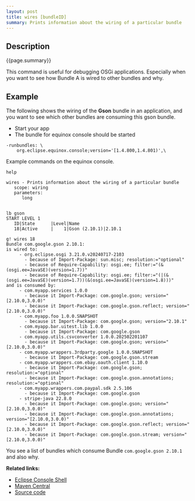 ```yaml
---
layout: post
title: wires [bundleID]
summary: Prints information about the wiring of a particular bundle
---
```


## Description

{{page.summary}}

This command is useful for debugging OSGi applications. Especially when you want to see how Bundle A is wired to other bundles and why. 

## Example

The following shows the wiring of the **Gson** bundle in an application, and you want to see which other bundles are consuming this gson bundle.

- Start your app 
- The bundle for equinox console should be started

```
-runbundles: \
    org.eclipse.equinox.console;version='[1.4.800,1.4.801)',\
```

Example commands on the equinox console. 

```
help

wires - Prints information about the wiring of a particular bundle
   scope: wiring
   parameters:
      long   


lb gson
START LEVEL 1
   ID|State      |Level|Name
   18|Active     |    1|Gson (2.10.1)|2.10.1

g! wires 18
Bundle com.google.gson 2.10.1:
is wired to:
	 - org.eclipse.osgi 3.21.0.v20240717-2103
	   - because of Import-Package: sun.misc; resolution:="optional"
	   - because of Require-Capability: osgi.ee; filter:="(&(osgi.ee=JavaSE)(version=1.7))"
	   - because of Require-Capability: osgi.ee; filter:="(|(&(osgi.ee=JavaSE)(version=1.7))(&(osgi.ee=JavaSE)(version=1.8)))"
and is consumed by:
	 - com.myapp.services 1.0.0
	   - because it Import-Package: com.google.gson; version="[2.10.0,3.0.0)"
	   - because it Import-Package: com.google.gson.reflect; version="[2.10.0,3.0.0)"
	 - com.myapp.foo 1.0.0.SNAPSHOT
	   - because it Import-Package: com.google.gson; version="2.10.1"
	 - com.myapp.bar.uitest.lib 1.0.0
	   - because it Import-Package: com.google.gson
	 - com.myapp.utils.csvconverter 1.0.0.202502201107
	   - because it Import-Package: com.google.gson; version="[2.10.0,3.0.0)"
	 - com.myapp.wrappers.3rdparty.google 1.0.0.SNAPSHOT
	   - because it Import-Package: com.google.gson.stream
	 - com.myapp.wrappers.com.ebay.oauth.client 1.10.0
	   - because it Import-Package: com.google.gson; resolution:="optional"
	   - because it Import-Package: com.google.gson.annotations; resolution:="optional"
	 - com.myapp.wrappers.com.paypal.sdk 2.5.106
	   - because it Import-Package: com.google.gson
	 - stripe-java 22.8.0
	   - because it Import-Package: com.google.gson; version="[2.10.0,3.0.0)"
	   - because it Import-Package: com.google.gson.annotations; version="[2.10.0,3.0.0)"
	   - because it Import-Package: com.google.gson.reflect; version="[2.10.0,3.0.0)"
	   - because it Import-Package: com.google.gson.stream; version="[2.10.0,3.0.0)"
```

You see a list of bundles which consume Bundle `com.google.gson 2.10.1` and also why.



**Related links:**

- [Eclipse Console Shell](https://help.eclipse.org/latest/index.jsp?topic=%2Forg.eclipse.platform.doc.isv%2Fguide%2Fconsole_shell.htm) 
- [Maven Central](https://mvnrepository.com/artifact/org.eclipse.platform/org.eclipse.equinox.console)
- [Source code](https://github.com/eclipse-equinox/equinox/blob/ac75ce248e29b36ef8fd9e94e38869de3043907f/bundles/org.eclipse.equinox.console/src/org/eclipse/equinox/console/commands/WireCommand.java#L50)


